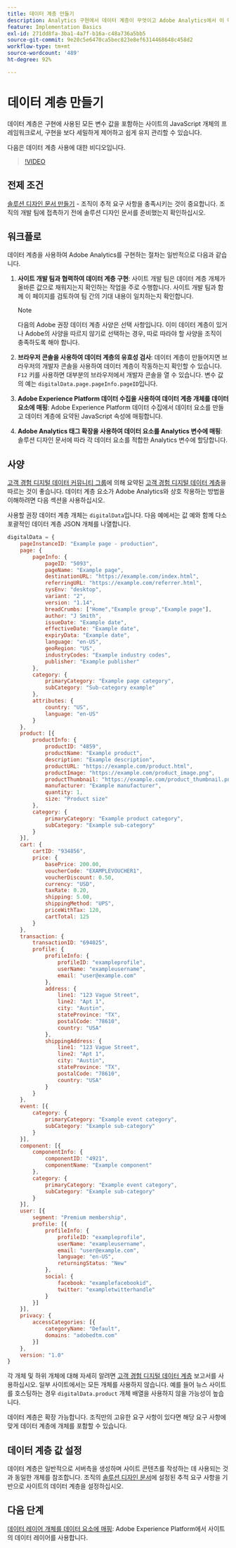 ```yaml
---
title: 데이터 계층 만들기
description: Analytics 구현에서 데이터 계층이 무엇이고 Adobe Analytics에서 이 데이터 계층을 사용하여 변수를 매핑하는 방법을 알아봅니다.
feature: Implementation Basics
exl-id: 271dd8fa-3ba1-4a7f-b16a-c48a736a5bb5
source-git-commit: 9e20c5e6470ca5bec823e8ef6314468648c458d2
workflow-type: tm+mt
source-wordcount: '489'
ht-degree: 92%

---
```


# 데이터 계층 만들기

데이터 계층은 구현에 사용된 모든 변수 값을 포함하는 사이트의 JavaScript 개체의 프레임워크로서, 구현을 보다 세밀하게 제어하고 쉽게 유지 관리할 수 있습니다.

다음은 데이터 계층 사용에 대한 비디오입니다.

>[!VIDEO](https://video.tv.adobe.com/v/28775/?quality=12)

## 전제 조건

[솔루션 디자인 문서 만들기](solution-design.md) - 조직이 추적 요구 사항을 충족시키는 것이 중요합니다. 조직의 개발 팀에 접촉하기 전에 솔루션 디자인 문서를 준비했는지 확인하십시오.

## 워크플로

데이터 계층을 사용하여 Adobe Analytics를 구현하는 절차는 일반적으로 다음과 같습니다.

1. **사이트 개발 팀과 협력하여 데이터 계층 구현**: 사이트 개발 팀은 데이터 계층 개체가 올바른 값으로 채워지는지 확인하는 작업을 주로 수행합니다. 사이트 개발 팀과 함께 이 페이지를 검토하여 팀 간의 기대 내용이 일치하는지 확인합니다.

   >[!NOTE]
   >
   >다음의 Adobe 권장 데이터 계층 사양은 선택 사항입니다. 이미 데이터 계층이 있거나 Adobe의 사양을 따르지 않기로 선택하는 경우, 따로 따라야 할 사양을 조직이 충족하도록 해야 합니다.
1. **브라우저 콘솔을 사용하여 데이터 계층의 유효성 검사**: 데이터 계층이 만들어지면 브라우저의 개발자 콘솔을 사용하여 데이터 계층이 작동하는지 확인할 수 있습니다. `F12` 키를 사용하면 대부분의 브라우저에서 개발자 콘솔을 열 수 있습니다. 변수 값의 예는 `digitalData.page.pageInfo.pageID`입니다.
1. **Adobe Experience Platform 데이터 수집을 사용하여 데이터 계층 개체를 데이터 요소에 매핑**: Adobe Experience Platform 데이터 수집에서 데이터 요소를 만들고 데이터 계층에 요약된 JavaScript 속성에 매핑합니다.
1. **Adobe Analytics 태그 확장을 사용하여 데이터 요소를 Analytics 변수에 매핑**: 솔루션 디자인 문서에 따라 각 데이터 요소를 적합한 Analytics 변수에 할당합니다.

## 사양

[고객 경험 디지털 데이터 커뮤니티 그룹](https://www.w3.org/community/custexpdata/)에 의해 요약된 [고객 경험 디지털 데이터 계층](https://www.w3.org/2013/12/ceddl-201312.pdf)을 따르는 것이 좋습니다. 데이터 계층 요소가 Adobe Analytics와 상호 작용하는 방법을 이해하려면 다음 섹션을 사용하십시오.

사용할 권장 데이터 계층 개체는 `digitalData`입니다. 다음 예에서는 값 예와 함께 다소 포괄적인 데이터 계층 JSON 개체를 나열합니다.

```js
digitalData = {
    pageInstanceID: "Example page - production",
    page: {
        pageInfo: {
            pageID: "5093",
            pageName: "Example page",
            destinationURL: "https://example.com/index.html",
            referringURL: "https://example.com/referrer.html",
            sysEnv: "desktop",
            variant: "2",
            version: "1.14",
            breadCrumbs: ["Home","Example group","Example page"],
            author: "J Smith",
            issueDate: "Example date",
            effectiveDate: "Example date",
            expiryData: "Example date",
            language: "en-US",
            geoRegion: "US",
            industryCodes: "Example industry codes",
            publisher: "Example publisher"
        },
        category: {
            primaryCategory: "Example page category",
            subCategory: "Sub-category example"
        },
        attributes: {
            country: "US",
            language: "en-US"
        }
    },
    product: [{
        productInfo: {
            productID: "4859",
            productName: "Example product",
            description: "Example description",
            productURL: "https://example.com/product.html",
            productImage: "https://example.com/product_image.png",
            productThumbnail: "https://example.com/product_thumbnail.png",
            manufacturer: "Example manufacturer",
            quantity: 1,
            size: "Product size"
        },
        category: {
            primaryCategory: "Example product category",
            subCategory: "Example sub-category"
        }
    }],
    cart: {
        cartID: "934856",
        price: {
            basePrice: 200.00,
            voucherCode: "EXAMPLEVOUCHER1",
            voucherDiscount: 0.50,
            currency: "USD",
            taxRate: 0.20,
            shipping: 5.00,
            shippingMethod: "UPS",
            priceWithTax: 120,
            cartTotal: 125
        }
    },
    transaction: {
        transactionID: "694025",
        profile: {
            profileInfo: {
                profileID: "exampleprofile",
                userName: "exampleusername",
                email: "user@example.com"
            },
            address: {
                line1: "123 Vague Street",
                line2: "Apt 1",
                city: "Austin",
                stateProvince: "TX",
                postalCode: "78610",
                country: "USA"
            },
            shippingAddress: {
                line1: "123 Vague Street",
                line2: "Apt 1",
                city: "Austin",
                stateProvince: "TX",
                postalCode: "78610",
                country: "USA"
            }
        }
    },
    event: [{
        category: {
            primaryCategory: "Example event category",
            subCategory: "Example sub-category"
        }
    }],
    component: [{
        componentInfo: {
            componentID: "4921",
            componentName: "Example component"
        },
        category: {
            primaryCategory: "Example event category",
            subCategory: "Example sub-category"
        }
    }],
    user: [{
        segment: "Premium membership",
        profile: [{
            profileInfo: {
                profileID: "exampleprofile",
                userName: "exampleusername",
                email: "user@example.com",
                language: "en-US",
                returningStatus: "New"
            },
            social: {
                facebook: "examplefacebookid",
                twitter: "exampletwitterhandle"
            }
        }]
    }],
    privacy: {
        accessCategories: [{
            categoryName: "Default",
            domains: "adobedtm.com"
        }]
    },
    version: "1.0"
}
```

각 개체 및 하위 개체에 대해 자세히 알려면 [고객 경험 디지털 데이터 계층](https://www.w3.org/2013/12/ceddl-201312.pdf) 보고서를 사용하십시오. 일부 사이트에서는 모든 개체를 사용하지 않습니다. 예를 들어 뉴스 사이트를 호스팅하는 경우 `digitalData.product` 개체 배열을 사용하지 않을 가능성이 높습니다.

데이터 계층은 확장 가능합니다. 조직만의 고유한 요구 사항이 있다면 해당 요구 사항에 맞게 데이터 계층에 개체를 포함할 수 있습니다.

## 데이터 계층 값 설정

데이터 계층은 일반적으로 서버측을 생성하며 사이트 콘텐츠를 작성하는 데 사용되는 것과 동일한 개체를 참조합니다. 조직의 [솔루션 디자인 문서](solution-design.md)에 설정된 추적 요구 사항을 기반으로 사이트의 데이터 계층을 설정하십시오.

## 다음 단계

[데이터 레이어 개체를 데이터 요소에 매핑](../launch/layer-to-elements.md): Adobe Experience Platform에서 사이트의 데이터 레이어를 사용합니다.
